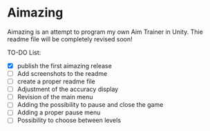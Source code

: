 # Aimazing

Aimazing is an attempt to program my own Aim Trainer in Unity.
Thie readme file will be completely revised soon!

TO-DO List:

- [x] publish the first aimazing release
- [ ] Add screenshots to the readme
- [ ] create a proper readme file
- [ ] Adjustment of the accuracy display
- [ ] Revision of the main menu
- [ ] Adding the possibility to pause and close the game
- [ ] Adding a proper pause menu
- [ ] Possibility to choose between levels
